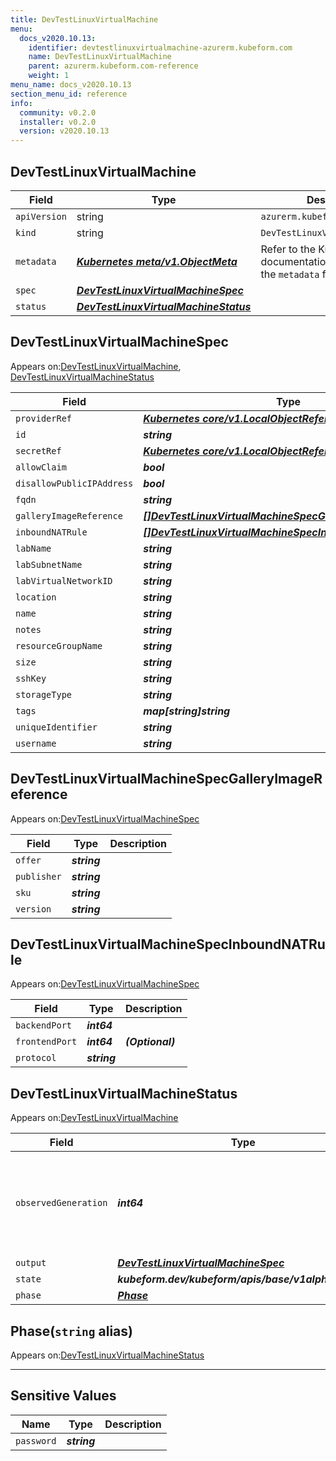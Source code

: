 ```yaml
---
title: DevTestLinuxVirtualMachine
menu:
  docs_v2020.10.13:
    identifier: devtestlinuxvirtualmachine-azurerm.kubeform.com
    name: DevTestLinuxVirtualMachine
    parent: azurerm.kubeform.com-reference
    weight: 1
menu_name: docs_v2020.10.13
section_menu_id: reference
info:
  community: v0.2.0
  installer: v0.2.0
  version: v2020.10.13
---
```


## DevTestLinuxVirtualMachine
| Field | Type | Description |
| ------ | ----- | ----------- |
| `apiVersion` | string | `azurerm.kubeform.com/v1alpha1` |
|    `kind` | string | `DevTestLinuxVirtualMachine` |
| `metadata` | ***[Kubernetes meta/v1.ObjectMeta](https://kubernetes.io/docs/reference/generated/kubernetes-api/v1.13/#objectmeta-v1-meta)***|Refer to the Kubernetes API documentation for the fields of the `metadata` field.|
| `spec` | ***[DevTestLinuxVirtualMachineSpec](#devtestlinuxvirtualmachinespec)***||
| `status` | ***[DevTestLinuxVirtualMachineStatus](#devtestlinuxvirtualmachinestatus)***||
## DevTestLinuxVirtualMachineSpec

Appears on:[DevTestLinuxVirtualMachine](#devtestlinuxvirtualmachine), [DevTestLinuxVirtualMachineStatus](#devtestlinuxvirtualmachinestatus)

| Field | Type | Description |
| ------ | ----- | ----------- |
| `providerRef` | ***[Kubernetes core/v1.LocalObjectReference](https://kubernetes.io/docs/reference/generated/kubernetes-api/v1.13/#localobjectreference-v1-core)***||
| `id` | ***string***||
| `secretRef` | ***[Kubernetes core/v1.LocalObjectReference](https://kubernetes.io/docs/reference/generated/kubernetes-api/v1.13/#localobjectreference-v1-core)***||
| `allowClaim` | ***bool***| ***(Optional)*** |
| `disallowPublicIPAddress` | ***bool***| ***(Optional)*** |
| `fqdn` | ***string***| ***(Optional)*** |
| `galleryImageReference` | ***[[]DevTestLinuxVirtualMachineSpecGalleryImageReference](#devtestlinuxvirtualmachinespecgalleryimagereference)***||
| `inboundNATRule` | ***[[]DevTestLinuxVirtualMachineSpecInboundNATRule](#devtestlinuxvirtualmachinespecinboundnatrule)***| ***(Optional)*** |
| `labName` | ***string***||
| `labSubnetName` | ***string***||
| `labVirtualNetworkID` | ***string***||
| `location` | ***string***||
| `name` | ***string***||
| `notes` | ***string***| ***(Optional)*** |
| `resourceGroupName` | ***string***||
| `size` | ***string***||
| `sshKey` | ***string***| ***(Optional)*** |
| `storageType` | ***string***||
| `tags` | ***map[string]string***| ***(Optional)*** |
| `uniqueIdentifier` | ***string***| ***(Optional)*** |
| `username` | ***string***||
## DevTestLinuxVirtualMachineSpecGalleryImageReference

Appears on:[DevTestLinuxVirtualMachineSpec](#devtestlinuxvirtualmachinespec)

| Field | Type | Description |
| ------ | ----- | ----------- |
| `offer` | ***string***||
| `publisher` | ***string***||
| `sku` | ***string***||
| `version` | ***string***||
## DevTestLinuxVirtualMachineSpecInboundNATRule

Appears on:[DevTestLinuxVirtualMachineSpec](#devtestlinuxvirtualmachinespec)

| Field | Type | Description |
| ------ | ----- | ----------- |
| `backendPort` | ***int64***||
| `frontendPort` | ***int64***| ***(Optional)*** |
| `protocol` | ***string***||
## DevTestLinuxVirtualMachineStatus

Appears on:[DevTestLinuxVirtualMachine](#devtestlinuxvirtualmachine)

| Field | Type | Description |
| ------ | ----- | ----------- |
| `observedGeneration` | ***int64***| ***(Optional)*** Resource generation, which is updated on mutation by the API Server.|
| `output` | ***[DevTestLinuxVirtualMachineSpec](#devtestlinuxvirtualmachinespec)***| ***(Optional)*** |
| `state` | ***kubeform.dev/kubeform/apis/base/v1alpha1.State***| ***(Optional)*** |
| `phase` | ***[Phase](#phase)***| ***(Optional)*** |
## Phase(`string` alias)

Appears on:[DevTestLinuxVirtualMachineStatus](#devtestlinuxvirtualmachinestatus)

---
## Sensitive Values
| Name | Type | Description |
|------|------|-------------|
| `password` | ***string*** ||
